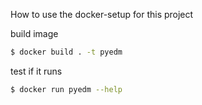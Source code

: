 How to use the docker-setup for this project

build image

```bash
$ docker build . -t pyedm
```

test if it runs
```bash
$ docker run pyedm --help
```
